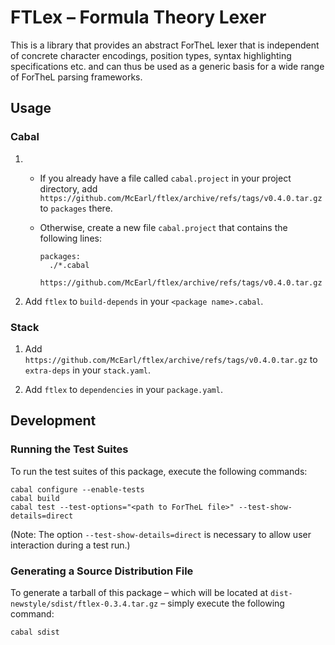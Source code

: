 # FTLex – Formula Theory Lexer

This is a library that provides an abstract ForTheL lexer that is independent
of concrete character encodings, position types, syntax highlighting
specifications etc. and can thus be used as a generic basis for a wide range of
ForTheL parsing frameworks.


## Usage

### Cabal

1.  * If you already have a file called `cabal.project` in your project directory,
      add `https://github.com/McEarl/ftlex/archive/refs/tags/v0.4.0.tar.gz`
      to `packages` there.

    * Otherwise, create a new file `cabal.project` that contains the following lines:

      ```cabal
      packages:
        ./*.cabal
        https://github.com/McEarl/ftlex/archive/refs/tags/v0.4.0.tar.gz
      ```

2.  Add `ftlex` to `build-depends` in your `<package name>.cabal`.


### Stack

1.  Add `https://github.com/McEarl/ftlex/archive/refs/tags/v0.4.0.tar.gz`
    to `extra-deps` in your `stack.yaml`.

2.  Add `ftlex` to `dependencies` in your `package.yaml`.


## Development

### Running the Test Suites

To run the test suites of this package, execute the following commands:

```
cabal configure --enable-tests
cabal build
cabal test --test-options="<path to ForTheL file>" --test-show-details=direct
```

(Note: The option `--test-show-details=direct` is necessary to allow user
interaction during a test run.)


### Generating a Source Distribution File

To generate a tarball of this package – which will be located at
`dist-newstyle/sdist/ftlex-0.3.4.tar.gz` – simply execute the following command:

```
cabal sdist
```
